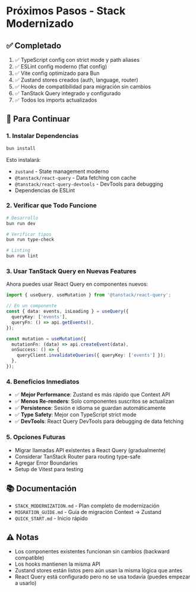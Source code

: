 # Próximos Pasos - Stack Modernizado

## ✅ Completado

1. ✅ TypeScript config con strict mode y path aliases
2. ✅ ESLint config moderno (flat config)
3. ✅ Vite config optimizado para Bun
4. ✅ Zustand stores creados (auth, language, router)
5. ✅ Hooks de compatibilidad para migración sin cambios
6. ✅ TanStack Query integrado y configurado
7. ✅ Todos los imports actualizados

## 🚀 Para Continuar

### 1. Instalar Dependencias

```bash
bun install
```

Esto instalará:
- `zustand` - State management moderno
- `@tanstack/react-query` - Data fetching con cache
- `@tanstack/react-query-devtools` - DevTools para debugging
- Dependencias de ESLint

### 2. Verificar que Todo Funcione

```bash
# Desarrollo
bun run dev

# Verificar tipos
bun run type-check

# Linting
bun run lint
```

### 3. Usar TanStack Query en Nuevas Features

Ahora puedes usar React Query en componentes nuevos:

```typescript
import { useQuery, useMutation } from '@tanstack/react-query';

// En un componente
const { data: events, isLoading } = useQuery({
  queryKey: ['events'],
  queryFn: () => api.getEvents(),
});

const mutation = useMutation({
  mutationFn: (data) => api.createEvent(data),
  onSuccess: () => {
    queryClient.invalidateQueries({ queryKey: ['events'] });
  },
});
```

### 4. Beneficios Inmediatos

- ✅ **Mejor Performance**: Zustand es más rápido que Context API
- ✅ **Menos Re-renders**: Solo componentes suscritos se actualizan
- ✅ **Persistence**: Sesión e idioma se guardan automáticamente
- ✅ **Type Safety**: Mejor con TypeScript strict mode
- ✅ **DevTools**: React Query DevTools para debugging de data fetching

### 5. Opciones Futuras

- Migrar llamadas API existentes a React Query (gradualmente)
- Considerar TanStack Router para routing type-safe
- Agregar Error Boundaries
- Setup de Vitest para testing

## 📚 Documentación

- `STACK_MODERNIZATION.md` - Plan completo de modernización
- `MIGRATION_GUIDE.md` - Guía de migración Context → Zustand
- `QUICK_START.md` - Inicio rápido

## ⚠️ Notas

- Los componentes existentes funcionan sin cambios (backward compatible)
- Los hooks mantienen la misma API
- Zustand stores están listos pero aún usan la misma lógica que antes
- React Query está configurado pero no se usa todavía (puedes empezar a usarlo)

